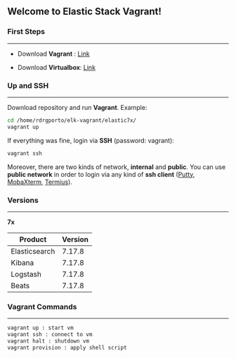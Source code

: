 ## Welcome to Elastic Stack Vagrant!

### First Steps
------

- Download **Vagrant** : [Link](https://www.vagrantup.com/downloads.html)

- Download **Virtualbox**: [Link](https://www.virtualbox.org/wiki/Downloads)

### Up and SSH
------

Download repository and run **Vagrant**. Example:

```bash
cd /home/rdrgporto/elk-vagrant/elastic7x/
vagrant up
```

If everything was fine, login via **SSH** (password: vagrant):

```bash
vagrant ssh
```

Moreover, there are two kinds of network, **internal** and **public**. You can use **public network** in order to login via any kind of **ssh client** ([Putty](https://www.putty.org/), [MobaXterm](https://mobaxterm.mobatek.net/), [Termius](https://www.termius.com/)).

### Versions
------

**7x**

| Product       | Version |
| ------------- | ------- |
| Elasticsearch | 7.17.8  |
| Kibana        | 7.17.8  |
| Logstash      | 7.17.8  |
| Beats         | 7.17.8  |

### Vagrant Commands
------

```bash
vagrant up : start vm
vagrant ssh : connect to vm
vagrant halt : shutdown vm
vagrant provision : apply shell script
```

